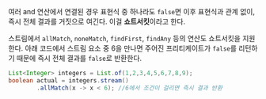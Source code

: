여러 and 연산에서 연결된 경우 표현식 중 하나라도 `false`면 이후 표현식과 관계 없이, 즉시 전체 결과를 거짓으로 여긴다. 이걸 **쇼트서킷**이라고 한다.

스트림에서 `allMatch`, `noneMatch`, `findFirst`, `findAny` 등의 연산도 쇼트서킷을 지원한다.
아래 코드에서 스트림 요소 중 6을 만나면 주어진 프리티케이트가 `false`를 리턴하기 때문에 즉시 전체 결과를 `false`로 반환한다.
```java
List<Integer> integers = List.of(1,2,3,4,5,6,7,8,9);  
boolean actual = integers.stream()  
        .allMatch(x -> x < 6); //6에서 조건이 걸리면 즉시 결과 반환
```
